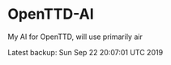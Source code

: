 # OpenTTD-AI
My AI for OpenTTD, will use primarily air

Latest backup: Sun Sep 22 20:07:01 UTC 2019
